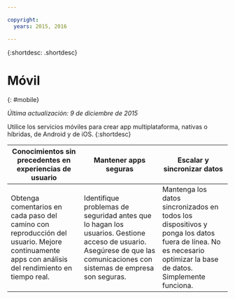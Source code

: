 ```yaml
---

copyright:
  years: 2015, 2016

---
```



{:shortdesc: .shortdesc} 

# Móvil
{: #mobile}

*Última actualización: 9 de diciembre de 2015*

Utilice los servicios móviles para crear app multiplataforma, nativas o híbridas, de Android y de iOS. 
{:shortdesc}


Conocimientos sin precedentes en experiencias de usuario | Mantener apps seguras | Escalar y sincronizar datos
---- | ---- | ----
Obtenga comentarios en cada paso del camino con reproducción del usuario. Mejore continuamente apps con análisis del rendimiento en tiempo real. | Identifique problemas de seguridad antes que lo hagan los usuarios. Gestione acceso de usuario. Asegúrese de que las comunicaciones con sistemas de empresa son seguras. | Mantenga los datos sincronizados en todos los dispositivos y ponga los datos fuera de línea. No es necesario optimizar la base de datos. Simplemente funciona.
